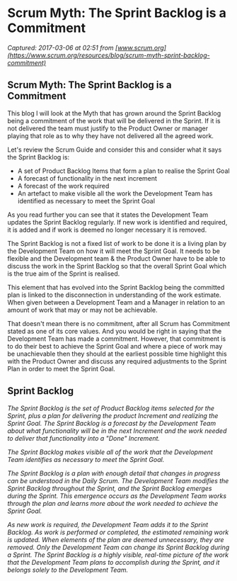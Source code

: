 # Scrum Myth: The Sprint Backlog is a Commitment

_Captured: 2017-03-06 at 02:51 from [www.scrum.org](https://www.scrum.org/resources/blog/scrum-myth-sprint-backlog-commitment)_

## Scrum Myth: The Sprint Backlog is a Commitment

This blog I will look at the Myth that has grown around the Sprint Backlog being a commitment of the work that will be delivered in the Sprint. If it is not delivered the team must justify to the Product Owner or manager playing that role as to why they have not delivered all the agreed work.

Let's review the Scrum Guide and consider this and consider what it says the Sprint Backlog is:

  * A set of Product Backlog Items that form a plan to realise the Sprint Goal
  * A forecast of functionality in the next increment
  * A forecast of the work required
  * An artefact to make visible all the work the Development Team has identified as necessary to meet the Sprint Goal

As you read further you can see that it states the Development Team updates the Sprint Backlog regularly. If new work is identified and required, it is added and if work is deemed no longer necessary it is removed.

The Sprint Backlog is not a fixed list of work to be done it is a living plan by the Development Team on how it will meet the Sprint Goal. It needs to be flexible and the Development team & the Product Owner have to be able to discuss the work in the Sprint Backlog so that the overall Sprint Goal which is the true aim of the Sprint is realised.

This element that has evolved into the Sprint Backlog being the committed plan is linked to the disconnection in understanding of the work estimate. When given between a Development Team and a Manager in relation to an amount of work that may or may not be achievable.

That doesn't mean there is no commitment, after all Scrum has Commitment stated as one of its core values. And you would be right in saying that the Development Team has made a commitment. However, that commitment is to do their best to achieve the Sprint Goal and where a piece of work may be unachievable then they should at the earliest possible time highlight this with the Product Owner and discuss any required adjustments to the Sprint Plan in order to meet the Sprint Goal.

## Sprint Backlog

_The Sprint Backlog is the set of Product Backlog items selected for the Sprint, plus a plan for delivering the product Increment and realizing the Sprint Goal. The Sprint Backlog is a forecast by the Development Team about what functionality will be in the next Increment and the work needed to deliver that functionality into a "Done" Increment._

_The Sprint Backlog makes visible all of the work that the Development Team identifies as necessary to meet the Sprint Goal._

_The Sprint Backlog is a plan with enough detail that changes in progress can be understood in the Daily Scrum. The Development Team modifies the Sprint Backlog throughout the Sprint, and the Sprint Backlog emerges during the Sprint. This emergence occurs as the Development Team works through the plan and learns more about the work needed to achieve the Sprint Goal._

_As new work is required, the Development Team adds it to the Sprint Backlog. As work is performed or completed, the estimated remaining work is updated. When elements of the plan are deemed unnecessary, they are removed. Only the Development Team can change its Sprint Backlog during a Sprint. The Sprint Backlog is a highly visible, real-time picture of the work that the Development Team plans to accomplish during the Sprint, and it belongs solely to the Development Team._
